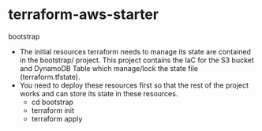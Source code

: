 # terraform-aws-starter

bootstrap 
- The initial resources terraform needs to manage its state are contained in the bootstrap/ project. This project contains the IaC for the S3 bucket and DynamoDB Table which manage/lock the state file (terraform.tfstate). 
- You need to deploy these resources first so that the rest of the project works and can store its state in these resources. 
    - cd bootstrap
    - terraform init
    - terraform apply